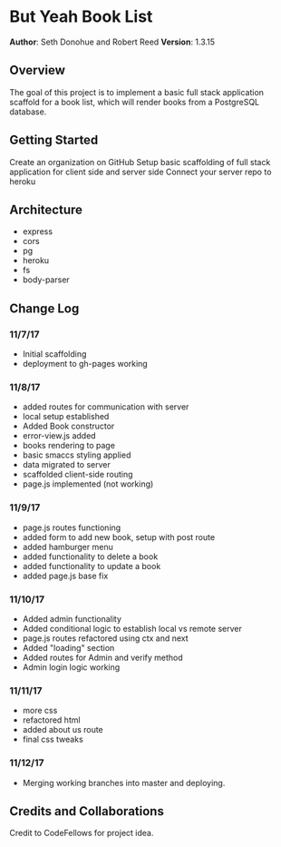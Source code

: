 # But Yeah Book List

**Author**: Seth Donohue and Robert Reed
**Version**: 1.3.15

## Overview
The goal of this project is to implement a basic full stack application scaffold for a book list, which will render books from a PostgreSQL database.

## Getting Started
Create an organization on GitHub
Setup basic scaffolding of full stack application for client side and server side
Connect your server repo to heroku

## Architecture
- express
- cors
- pg
- heroku
- fs
- body-parser

## Change Log
### 11/7/17
- Initial scaffolding
- deployment to gh-pages working

### 11/8/17
- added routes for communication with server
- local setup established
- Added Book constructor
- error-view.js added
- books rendering to page
- basic smaccs styling applied
- data migrated to server
- scaffolded client-side routing
- page.js implemented (not working)

### 11/9/17
- page.js routes functioning
- added form to add new book, setup with post route
- added hamburger menu
- added functionality to delete a book
- added functionality to update a book
- added page.js base fix

### 11/10/17
- Added admin functionality
- Added conditional logic to establish local vs remote server
- page.js routes refactored using ctx and next
- Added "loading" section
- Added routes for Admin and verify method
- Admin login logic working

### 11/11/17
- more css
- refactored html
- added about us route
- final css tweaks

### 11/12/17
- Merging working branches into master and deploying.

## Credits and Collaborations
Credit to CodeFellows for project idea.
